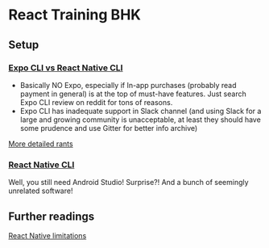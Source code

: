 # React Training BHK

## Setup 

### [Expo CLI vs React Native CLI](https://levelup.gitconnected.com/expo-vs-react-native-cli-a-guide-to-bootstrapping-new-react-native-apps-6f0fcafee58f)

- Basically NO Expo, especially if In-app purchases (probably read payment in general) is at the top of must-have features. Just search Expo CLI review on reddit for tons of reasons.
- Expo CLI has inadequate support in Slack channel (and using Slack for a large and growing community is unacceptable, at least they should have some prudence and use Gitter for better info archive)
  
[More detailed rants](https://www.reddit.com/r/reactnative/comments/9z5zdj/im_sorry_but_expo_sucks/)

### [React Native CLI](https://reactnative.dev/docs/environment-setup)

Well, you still need Android Studio! Surprise?! And a bunch of seemingly unrelated software!	




## Further readings

[React Native limitations](https://www.simform.com/react-native-limitations-app-development/)
